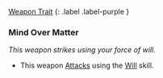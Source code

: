 
[Weapon Trait](Game/Core/Weapon-Traits)
{: .label .label-purple }

### Mind Over Matter
*This weapon strikes using your force of will.*
* This weapon [Attacks](Game/Core/Attacks) using the [Will](Game/Core/Spirit#Will) skill.